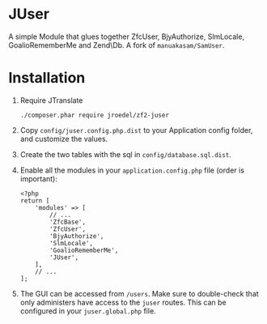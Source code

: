JUser
=======

A simple Module that glues together ZfcUser, BjyAuthorize, SlmLocale, GoalioRememberMe and Zend\Db. A fork of `manuakasam/SamUser`.


Installation
============

1. Require JTranslate
    ```
    ./composer.phar require jroedel/zf2-juser
    ```
    
2. Copy `config/juser.config.php.dist` to your Application config folder, and customize the values.

3. Create the two tables with the sql in `config/database.sql.dist`.

4. Enable all the modules in your `application.config.php` file (order is important): 
    ```
    <?php
    return [
        'modules' => [
            // ...
	        'ZfcBase',
	        'ZfcUser',
			'BjyAuthorize',
	        'SlmLocale',
			'GoalioRememberMe',
	        'JUser',
        ],
        // ...
    ];
    ```

5. The GUI can be accessed from `/users`. Make sure to double-check that only administers have access to the `juser` routes. This can be configured in your `juser.global.php` file.
